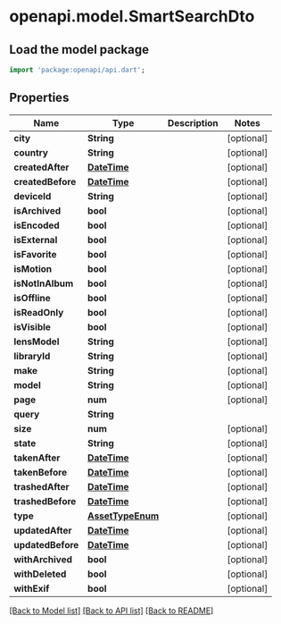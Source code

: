 # openapi.model.SmartSearchDto

## Load the model package
```dart
import 'package:openapi/api.dart';
```

## Properties
Name | Type | Description | Notes
------------ | ------------- | ------------- | -------------
**city** | **String** |  | [optional] 
**country** | **String** |  | [optional] 
**createdAfter** | [**DateTime**](DateTime.md) |  | [optional] 
**createdBefore** | [**DateTime**](DateTime.md) |  | [optional] 
**deviceId** | **String** |  | [optional] 
**isArchived** | **bool** |  | [optional] 
**isEncoded** | **bool** |  | [optional] 
**isExternal** | **bool** |  | [optional] 
**isFavorite** | **bool** |  | [optional] 
**isMotion** | **bool** |  | [optional] 
**isNotInAlbum** | **bool** |  | [optional] 
**isOffline** | **bool** |  | [optional] 
**isReadOnly** | **bool** |  | [optional] 
**isVisible** | **bool** |  | [optional] 
**lensModel** | **String** |  | [optional] 
**libraryId** | **String** |  | [optional] 
**make** | **String** |  | [optional] 
**model** | **String** |  | [optional] 
**page** | **num** |  | [optional] 
**query** | **String** |  | 
**size** | **num** |  | [optional] 
**state** | **String** |  | [optional] 
**takenAfter** | [**DateTime**](DateTime.md) |  | [optional] 
**takenBefore** | [**DateTime**](DateTime.md) |  | [optional] 
**trashedAfter** | [**DateTime**](DateTime.md) |  | [optional] 
**trashedBefore** | [**DateTime**](DateTime.md) |  | [optional] 
**type** | [**AssetTypeEnum**](AssetTypeEnum.md) |  | [optional] 
**updatedAfter** | [**DateTime**](DateTime.md) |  | [optional] 
**updatedBefore** | [**DateTime**](DateTime.md) |  | [optional] 
**withArchived** | **bool** |  | [optional] 
**withDeleted** | **bool** |  | [optional] 
**withExif** | **bool** |  | [optional] 

[[Back to Model list]](../README.md#documentation-for-models) [[Back to API list]](../README.md#documentation-for-api-endpoints) [[Back to README]](../README.md)


